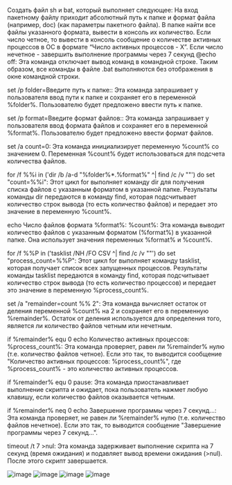  Создать файл sh и bat, который выполняет следующее: 
На вход пакетному файлу приходит абсолютный путь к папке и формат файла (например, doc) (как параметры пакетного файла). В папке найти все файлы указанного формата, вывести в консоль их количество. Если число четное, то вывести в консоль сообщение о количестве активных процессов в ОС в формате “Число активных процессов - Х”. Если число нечетное - завершить выполнение программы через 7 секунд
@echo off: Эта команда отключает вывод команд в командной строке. Таким образом, все команды в файле .bat выполняются без отображения в окне командной строки.

set /p folder=Введите путь к папке:: Эта команда запрашивает у пользователя ввод пути к папке и сохраняет его в переменной %folder%. Пользователю будет предложено ввести путь к папке.

set /p format=Введите формат файлов:: Эта команда запрашивает у пользователя ввод формата файлов и сохраняет его в переменной %format%. Пользователю будет предложено ввести формат файлов.

set /a count=0: Эта команда инициализирует переменную %count% со значением 0. Переменная %count% будет использоваться для подсчета количества файлов.

for /f %%i in ('dir /b /a-d "%folder%\*.%format%" ^| find /c /v ""') do set "count=%%i": Этот цикл for выполняет команду dir для получения списка файлов с указанным форматом в указанной папке. Результаты команды dir передаются в команду find, которая подсчитывает количество строк вывода (то есть количество файлов) и передает это значение в переменную %count%.

echo Число файлов формата %format%: %count%: Эта команда выводит количество файлов с указанным форматом (%format%) в указанной папке. Она использует значения переменных %format% и %count%.

for /f %%P in ('tasklist /NH /FO CSV ^| find /c /v ""') do set "process_count=%%P": Этот цикл for выполняет команду tasklist, которая получает список всех запущенных процессов. Результаты команды tasklist передаются в команду find, которая подсчитывает количество строк вывода (то есть количество процессов) и передает это значение в переменную %process_count%.

set /a "remainder=count %% 2": Эта команда вычисляет остаток от деления переменной %count% на 2 и сохраняет его в переменную %remainder%. Остаток от деления используется для определения того, является ли количество файлов четным или нечетным.

if %remainder% equ 0 echo Количество активных процессов: %process_count%: Эта команда проверяет, равен ли %remainder% нулю (т.е. количество файлов четное). Если это так, то выводится сообщение "Количество активных процессов: %process_count%", где %process_count% - это количество активных процессов.

if %remainder% equ 0 pause: Эта команда приостанавливает выполнение скрипта и ожидает, пока пользователь нажмет любую клавишу, если количество файлов оказывается четным.

if %remainder% neq 0 echo Завершение программы через 7 секунд...: Эта команда проверяет, не равен ли %remainder% нулю (т.е. количество файлов нечетное). Если это так, то выводится сообщение "Завершение программы через 7 секунд...".

timeout /t 7 >nul: Эта команда задерживает выполнение скрипта на 7 секунд (время ожидания) и подавляет вывод времени ожидания (>nul). После этого скрипт завершается.

![image](https://github.com/iluxa313/iluxa313/assets/146937077/3619955c-8ca8-4da7-a69f-5af7b1e07674)
![image](https://github.com/iluxa313/iluxa313/assets/146937077/745f7668-c7be-4591-babf-dbd0b3fe13a8)
![image](https://github.com/iluxa313/iluxa313/assets/146937077/1f549bb1-c2a1-49fd-b350-b393ac0d1682)
![image](https://github.com/iluxa313/iluxa313/assets/146937077/574397f5-f4b9-4c87-8a1c-0dbfe35e48e4)




